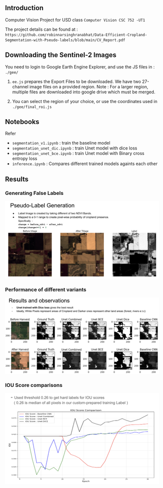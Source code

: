 ## Introduction
Computer Vision Project for USD class `Computer Vision CSC 752 -UT1`

The project details can be found at : 
`https://github.com/robinnarsinghranabhat/Data-Efficient-Cropland-Segmentation-with-Pseudo-labels/blob/main/CV_Report.pdf`

## Downloading the Sentinel-2 Images
You need to login to Google Earth Engine Explorer, and use the JS files in :  `./gee/`
1. `ee.js` prepares the Export Files to be downloaded. We have two 27-channel image files on a provided region. 
Note : For a larger region, multiple files are downloaded into google drive which must be merged.

2. You can select the region of your choice, or use the coordinates used in `./gee/final_roi.js`

## Notebooks
Refer
- `segmentation_v1.ipynb` : train the baseline model
- `segmentation_unet_dic.ipynb` :  train Unet model with dice loss
- `segmentation_unet_bce.ipynb` : train Unet model with Binary cross entropy loss
- `inference.ipynb` : Compares different trained models againts each other

## Results
### Generating False Labels
![alt text](./assets/label_generation.png)
### Performance of different variants
![alt text](./assets/model_comparisons.png)
### IOU Score comparisons 
![alt text](./assets/result.png)



